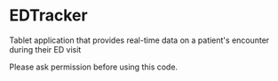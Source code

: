 # EDTracker
Tablet application that provides real-time data on a patient's encounter during their ED visit

Please ask permission before using this code.
